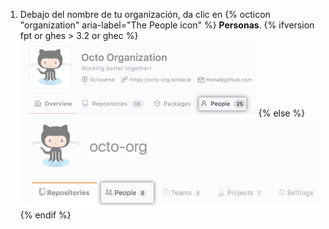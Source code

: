 1. Debajo del nombre de tu organización, da clic en
{% octicon "organization" aria-label="The People icon" %} **Personas**.
  {% ifversion fpt or ghes > 3.2 or ghec %}
  ![Pestaña de las Personas](/assets/images/help/organizations/organization-people-tab-with-overview-tab.png)
  {% else %}
  ![Pestaña de las Personas](/assets/images/help/organizations/organization-people-tab.png)
  {% endif %}
